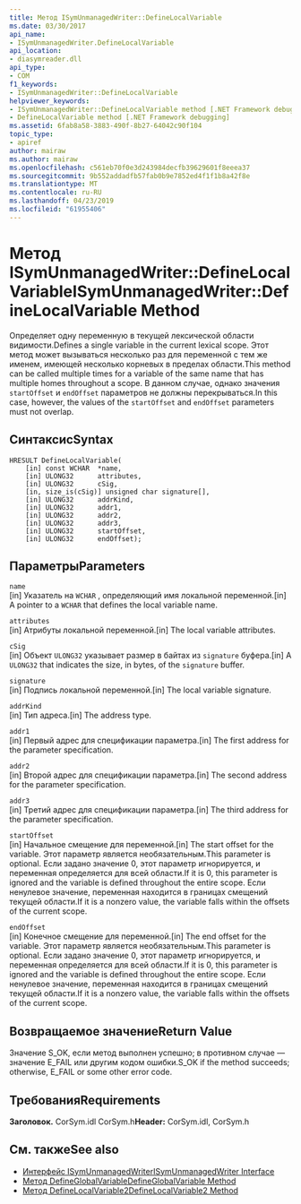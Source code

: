 ```yaml
---
title: Метод ISymUnmanagedWriter::DefineLocalVariable
ms.date: 03/30/2017
api_name:
- ISymUnmanagedWriter.DefineLocalVariable
api_location:
- diasymreader.dll
api_type:
- COM
f1_keywords:
- ISymUnmanagedWriter::DefineLocalVariable
helpviewer_keywords:
- ISymUnmanagedWriter::DefineLocalVariable method [.NET Framework debugging]
- DefineLocalVariable method [.NET Framework debugging]
ms.assetid: 6fab8a58-3883-490f-8b27-64042c90f104
topic_type:
- apiref
author: mairaw
ms.author: mairaw
ms.openlocfilehash: c561eb70f0e3d243984decfb39629601f8eeea37
ms.sourcegitcommit: 9b552addadfb57fab0b9e7852ed4f1f1b8a42f8e
ms.translationtype: MT
ms.contentlocale: ru-RU
ms.lasthandoff: 04/23/2019
ms.locfileid: "61955406"
---
```

# <a name="isymunmanagedwriterdefinelocalvariable-method"></a><span data-ttu-id="2f1ed-102">Метод ISymUnmanagedWriter::DefineLocalVariable</span><span class="sxs-lookup"><span data-stu-id="2f1ed-102">ISymUnmanagedWriter::DefineLocalVariable Method</span></span>
<span data-ttu-id="2f1ed-103">Определяет одну переменную в текущей лексической области видимости.</span><span class="sxs-lookup"><span data-stu-id="2f1ed-103">Defines a single variable in the current lexical scope.</span></span> <span data-ttu-id="2f1ed-104">Этот метод может вызываться несколько раз для переменной с тем же именем, имеющей несколько корневых в пределах области.</span><span class="sxs-lookup"><span data-stu-id="2f1ed-104">This method can be called multiple times for a variable of the same name that has multiple homes throughout a scope.</span></span> <span data-ttu-id="2f1ed-105">В данном случае, однако значения `startOffset` и `endOffset` параметров не должны перекрываться.</span><span class="sxs-lookup"><span data-stu-id="2f1ed-105">In this case, however, the values of the `startOffset` and `endOffset` parameters must not overlap.</span></span>  
  
## <a name="syntax"></a><span data-ttu-id="2f1ed-106">Синтаксис</span><span class="sxs-lookup"><span data-stu-id="2f1ed-106">Syntax</span></span>  
  
```  
HRESULT DefineLocalVariable(  
    [in] const WCHAR  *name,  
    [in] ULONG32      attributes,  
    [in] ULONG32      cSig,  
    [in, size_is(cSig)] unsigned char signature[],  
    [in] ULONG32      addrKind,  
    [in] ULONG32      addr1,  
    [in] ULONG32      addr2,  
    [in] ULONG32      addr3,  
    [in] ULONG32      startOffset,  
    [in] ULONG32      endOffset);  
```  
  
## <a name="parameters"></a><span data-ttu-id="2f1ed-107">Параметры</span><span class="sxs-lookup"><span data-stu-id="2f1ed-107">Parameters</span></span>  
 `name`  
 <span data-ttu-id="2f1ed-108">[in] Указатель на `WCHAR` , определяющий имя локальной переменной.</span><span class="sxs-lookup"><span data-stu-id="2f1ed-108">[in] A pointer to a `WCHAR` that defines the local variable name.</span></span>  
  
 `attributes`  
 <span data-ttu-id="2f1ed-109">[in] Атрибуты локальной переменной.</span><span class="sxs-lookup"><span data-stu-id="2f1ed-109">[in] The local variable attributes.</span></span>  
  
 `cSig`  
 <span data-ttu-id="2f1ed-110">[in] Объект `ULONG32` указывает размер в байтах из `signature` буфера.</span><span class="sxs-lookup"><span data-stu-id="2f1ed-110">[in] A `ULONG32` that indicates the size, in bytes, of the `signature` buffer.</span></span>  
  
 `signature`  
 <span data-ttu-id="2f1ed-111">[in] Подпись локальной переменной.</span><span class="sxs-lookup"><span data-stu-id="2f1ed-111">[in] The local variable signature.</span></span>  
  
 `addrKind`  
 <span data-ttu-id="2f1ed-112">[in] Тип адреса.</span><span class="sxs-lookup"><span data-stu-id="2f1ed-112">[in] The address type.</span></span>  
  
 `addr1`  
 <span data-ttu-id="2f1ed-113">[in] Первый адрес для спецификации параметра.</span><span class="sxs-lookup"><span data-stu-id="2f1ed-113">[in] The first address for the parameter specification.</span></span>  
  
 `addr2`  
 <span data-ttu-id="2f1ed-114">[in] Второй адрес для спецификации параметра.</span><span class="sxs-lookup"><span data-stu-id="2f1ed-114">[in] The second address for the parameter specification.</span></span>  
  
 `addr3`  
 <span data-ttu-id="2f1ed-115">[in] Третий адрес для спецификации параметра.</span><span class="sxs-lookup"><span data-stu-id="2f1ed-115">[in] The third address for the parameter specification.</span></span>  
  
 `startOffset`  
 <span data-ttu-id="2f1ed-116">[in] Начальное смещение для переменной.</span><span class="sxs-lookup"><span data-stu-id="2f1ed-116">[in] The start offset for the variable.</span></span> <span data-ttu-id="2f1ed-117">Этот параметр является необязательным.</span><span class="sxs-lookup"><span data-stu-id="2f1ed-117">This parameter is optional.</span></span> <span data-ttu-id="2f1ed-118">Если задано значение 0, этот параметр игнорируется, и переменная определяется для всей области.</span><span class="sxs-lookup"><span data-stu-id="2f1ed-118">If it is 0, this parameter is ignored and the variable is defined throughout the entire scope.</span></span> <span data-ttu-id="2f1ed-119">Если ненулевое значение, переменная находится в границах смещений текущей области.</span><span class="sxs-lookup"><span data-stu-id="2f1ed-119">If it is a nonzero value, the variable falls within the offsets of the current scope.</span></span>  
  
 `endOffset`  
 <span data-ttu-id="2f1ed-120">[in] Конечное смещение для переменной.</span><span class="sxs-lookup"><span data-stu-id="2f1ed-120">[in] The end offset for the variable.</span></span> <span data-ttu-id="2f1ed-121">Этот параметр является необязательным.</span><span class="sxs-lookup"><span data-stu-id="2f1ed-121">This parameter is optional.</span></span> <span data-ttu-id="2f1ed-122">Если задано значение 0, этот параметр игнорируется, и переменная определяется для всей области.</span><span class="sxs-lookup"><span data-stu-id="2f1ed-122">If it is 0, this parameter is ignored and the variable is defined throughout the entire scope.</span></span> <span data-ttu-id="2f1ed-123">Если ненулевое значение, переменная находится в границах смещений текущей области.</span><span class="sxs-lookup"><span data-stu-id="2f1ed-123">If it is a nonzero value, the variable falls within the offsets of the current scope.</span></span>  
  
## <a name="return-value"></a><span data-ttu-id="2f1ed-124">Возвращаемое значение</span><span class="sxs-lookup"><span data-stu-id="2f1ed-124">Return Value</span></span>  
 <span data-ttu-id="2f1ed-125">Значение S_OK, если метод выполнен успешно; в противном случае — значение E_FAIL или другим кодом ошибки.</span><span class="sxs-lookup"><span data-stu-id="2f1ed-125">S_OK if the method succeeds; otherwise, E_FAIL or some other error code.</span></span>  
  
## <a name="requirements"></a><span data-ttu-id="2f1ed-126">Требования</span><span class="sxs-lookup"><span data-stu-id="2f1ed-126">Requirements</span></span>  
 <span data-ttu-id="2f1ed-127">**Заголовок.** CorSym.idl CorSym.h</span><span class="sxs-lookup"><span data-stu-id="2f1ed-127">**Header:** CorSym.idl, CorSym.h</span></span>  
  
## <a name="see-also"></a><span data-ttu-id="2f1ed-128">См. также</span><span class="sxs-lookup"><span data-stu-id="2f1ed-128">See also</span></span>

- [<span data-ttu-id="2f1ed-129">Интерфейс ISymUnmanagedWriter</span><span class="sxs-lookup"><span data-stu-id="2f1ed-129">ISymUnmanagedWriter Interface</span></span>](../../../../docs/framework/unmanaged-api/diagnostics/isymunmanagedwriter-interface.md)
- [<span data-ttu-id="2f1ed-130">Метод DefineGlobalVariable</span><span class="sxs-lookup"><span data-stu-id="2f1ed-130">DefineGlobalVariable Method</span></span>](../../../../docs/framework/unmanaged-api/diagnostics/isymunmanagedwriter-defineglobalvariable-method.md)
- [<span data-ttu-id="2f1ed-131">Метод DefineLocalVariable2</span><span class="sxs-lookup"><span data-stu-id="2f1ed-131">DefineLocalVariable2 Method</span></span>](../../../../docs/framework/unmanaged-api/diagnostics/isymunmanagedwriter2-definelocalvariable2-method.md)
